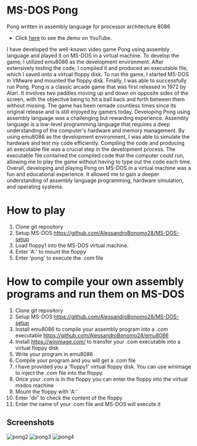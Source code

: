 # MS-DOS Pong
Pong written in assembly language for processor architecture 8086 <br>
- Click [here](https://www.youtube.com/watch?v=Rijj1_BilIo&t=119s&ab_channel=Idostuff) to see the demo on YouTube.

I have developed the well-known video game Pong using assembly language and played it on MS-DOS in a virtual machine. To develop the game, I utilized emu8086 as the development environment. After extensively testing the code, I compiled it and produced an executable file, which I saved onto a virtual floppy disk. To run the game, I started MS-DOS in VMware and mounted the floppy disk. Finally, I was able to successfully run Pong.
                Pong is a classic arcade game that was first released in 1972 by Atari. It involves two paddles moving up and down on opposite sides of the screen, with the objective being to hit a ball back and forth between them without missing. The game has been remade countless times since its original release and is still enjoyed by gamers today.
                Developing Pong using assembly language was a challenging but rewarding experience. Assembly language is a low-level programming language that requires a deep understanding of the computer's hardware and memory management. By using emu8086 as the development environment, I was able to simulate the hardware and test my code efficiently.
                Compiling the code and producing an executable file was a crucial step in the development process. The executable file contained the compiled code that the computer could run, allowing me to play the game without having to type out the code each time.
                Overall, developing and playing Pong on MS-DOS in a virtual machine was a fun and educational experience. It allowed me to gain a deeper understanding of assembly language programming, hardware simulation, and operating systems.

# How to play
1) Clone git repository
2) Setup MS-DOS https://github.com/AlessandroBonomo28/MS-DOS-setup
3) Load floppy1 into the MS-DOS virtual machine.
4) Enter 'A:' to mount the floppy
5) Enter 'pong' to execute the .com file
# How to compile your own assembly programs and run them on MS-DOS
1) Clone git repository
2) Setup MS-DOS https://github.com/AlessandroBonomo28/MS-DOS-setup
3) Install emu8086 to compile your assembly program into a .com executable https://github.com/AlessandroBonomo28/emu8086
4) Install https://winimage.com/ to transfer your .com executable into a virtual floppy disk
4) Write your program in emu8086
5) Compile your program and you will get a .com file
6) I have provided you a 'floppy1' virtual floppy disk. You can use winimage to inject the .com file into the floppy.
7) Once your .com is in the floppy you can enter the floppy into the virtual msdos machine
8) Mount the floppy with 'A:'
9) Enter 'dir' to check the content of the floppy
10) Enter the name of your .com file and MS-DOS will execute it

## Screenshots
![pong2](https://user-images.githubusercontent.com/75626033/217205357-4bc75dba-ef0b-437b-a428-29d2d7d8b4aa.PNG)
![pong3](https://user-images.githubusercontent.com/75626033/217205361-45b61e5e-bd35-4520-b32a-82e36ba539a9.PNG)
![pong4](https://user-images.githubusercontent.com/75626033/217205365-3040fbf4-1eaf-4c03-a421-c2d2e038e78c.PNG)
